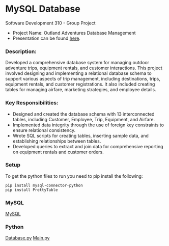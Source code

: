 # MySQL Database
Software Development 310 - Group Project
- Project Name: Outland Adventures Database Management
- Presentation can be found [here](https://1drv.ms/p/c/70820d4feba04e09/EYfCYee_-KRDkTxUN02wg-IBd9jwJh3hWoIhenlZBlbfHg).
### Description:
Developed a comprehensive database system for managing outdoor adventure trips, equipment rentals, and customer interactions. This project involved designing and implementing a relational database schema to support various aspects of trip management, including destinations, trips, equipment rentals, and customer registrations. It also included creating tables for managing airfare, marketing strategies, and employee details.

### Key Responsibilities:
- Designed and created the database schema with 13 interconnected tables, including Customer, Employee, Trip, Equipment, and Airfare.
- Implemented data integrity through the use of foreign key constraints to ensure relational consistency.
- Wrote SQL scripts for creating tables, inserting sample data, and establishing relationships between tables.
- Developed queries to extract and join data for comprehensive reporting on equipment rentals and customer orders.

### Setup
To get the python files to run you need to pip install the following:
```
pip install mysql-connector-python
pip install PrettyTable
```
### MySQL
[MySQL](https://github.com/ItsSpres/CSD310-GroupProj2023/blob/main/Python/Resources/DatabaseSchema.sql)
### Python
[Database.py](https://github.com/ItsSpres/CSD310-GroupProj2023/blob/main/Python/Database.py)
[Main.py](https://github.com/ItsSpres/CSD310-GroupProj2023/blob/main/Python/main.py)
